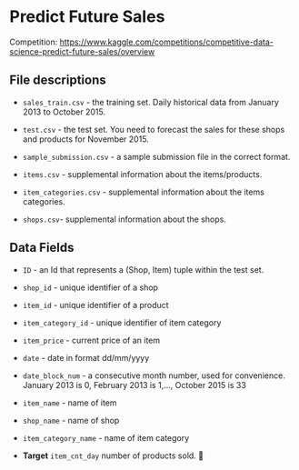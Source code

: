 # Predict Future Sales

Competition: https://www.kaggle.com/competitions/competitive-data-science-predict-future-sales/overview


## File descriptions

* ``sales_train.csv`` - the training set. Daily historical data from January 2013 to October 2015.

* ``test.csv`` - the test set. You need to forecast the sales for these shops and products for November 2015.

* ``sample_submission.csv`` - a sample submission file in the correct format.

* ``items.csv`` - supplemental information about the items/products.

* ``item_categories.csv``  - supplemental information about the items categories.

* ``shops.csv``- supplemental information about the shops.



## Data Fields

* ``ID`` - an Id that represents a (Shop, Item) tuple within the test set.
* ``shop_id`` - unique identifier of a shop
* ``item_id`` - unique identifier of a product
* ``item_category_id`` - unique identifier of item category
* ``item_price`` - current price of an item
* ``date`` - date in format dd/mm/yyyy
* ``date_block_num`` - a consecutive month number, used for convenience. January 2013 is 0, February 2013 is 1,..., October 2015 is 33
* ``item_name`` - name of item
* ``shop_name`` - name of shop
* ``item_category_name`` - name of item category

* **Target** ``item_cnt_day`` number of products sold. 🎯

